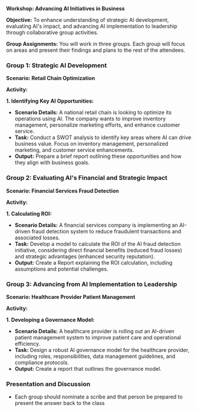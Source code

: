 **Workshop: Advancing AI Initiatives in Business**

**Objective:**
To enhance understanding of strategic AI development, evaluating AI's impact, and advancing AI implementation to leadership through collaborative group activities.

**Group Assignments:**
You will work in three groups. Each group will focus on areas and present their findings and plans to the rest of the attendees.


### Group 1: Strategic AI Development
**Scenario: Retail Chain Optimization**

**Activity:**

**1. Identifying Key AI Opportunities:**
- **Scenario Details:** A national retail chain is looking to optimize its operations using AI. The company wants to improve inventory management, personalize marketing efforts, and enhance customer service.
- **Task:** Conduct a SWOT analysis to identify key areas where AI can drive business value. Focus on inventory management, personalized marketing, and customer service enhancements.
- **Output:** Prepare a brief report outlining these opportunities and how they align with business goals.



### Group 2: Evaluating AI's Financial and Strategic Impact
**Scenario: Financial Services Fraud Detection**

**Activity:**

**1. Calculating ROI:**
- **Scenario Details:** A financial services company is implementing an AI-driven fraud detection system to reduce fraudulent transactions and associated losses.
- **Task:** Develop a model to calculate the ROI of the AI fraud detection initiative, considering direct financial benefits (reduced fraud losses) and strategic advantages (enhanced security reputation).
- **Output:** Create a Report explaining the ROI calculation, including assumptions and potential challenges.



### Group 3: Advancing from AI Implementation to Leadership
**Scenario: Healthcare Provider Patient Management**

**Activity:**

**1. Developing a Governance Model:**
- **Scenario Details:** A healthcare provider is rolling out an AI-driven patient management system to improve patient care and operational efficiency.
- **Task:** Design a robust AI governance model for the healthcare provider, including roles, responsibilities, data management guidelines, and compliance protocols.
- **Output:** Create a report that outlines the governance model.



### Presentation and Discussion
- Each group should nominate a scribe and that person be prepared to present the answer back to the class

